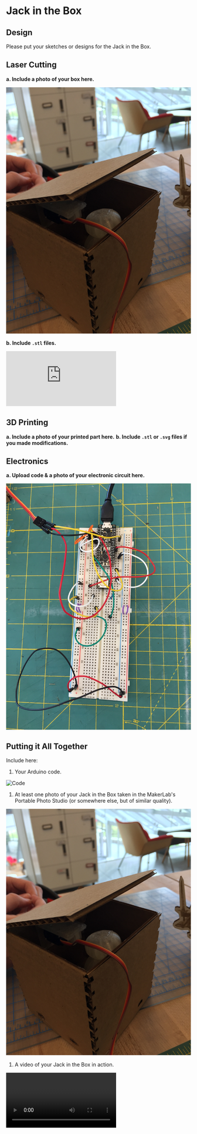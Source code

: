 # Jack in the Box

## Design

Please put your sketches or designs for the Jack in the Box.



## Laser Cutting

**a. Include a photo of your box here.**

![Photo of Box](https://github.com/byellin/IDD-Fa19-Lab5/blob/master/IMG_7244.JPG)

**b. Include `.stl` files.**

![Laser Cutting Files](https://github.com/byellin/IDD-Fa19-Lab5/blob/master/motor%20holder%203d%20printing.stl)

## 3D Printing

**a. Include a photo of your printed part here.**
**b. Include `.stl` or `.svg` files if you made modifications.**

## Electronics

**a. Upload code & a photo of your electronic circuit here.**

![Photo of Circuit](https://github.com/byellin/IDD-Fa19-Lab5/blob/master/IMG_7245.JPG)

## Putting it All Together

Include here:
1. Your Arduino code.

![Code](https://github.com/byellin/IDD-Fa19-Lab5/blob/master/JackInTheBox.ino)

1. At least one photo of your Jack in the Box taken in the MakerLab's Portable Photo Studio (or somewhere else, but of similar quality).

![Photo of Jack in the Box](https://github.com/byellin/IDD-Fa19-Lab5/blob/master/IMG_7244.JPG)

1. A video of your Jack in the Box in action.

![Video Link](https://github.com/byellin/IDD-Fa19-Lab5/blob/master/Jack%20In%20The%20Box.MOV)
